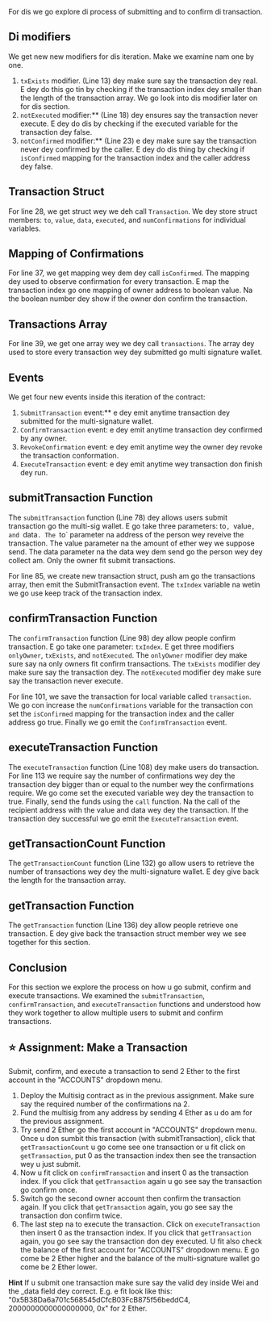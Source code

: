 For dis we go explore di process of submitting and to confirm di transaction.

## Di modifiers

We get new new modifiers for dis iteration. Make we examine nam one by one.

1. `txExists` modifier. (Line 13) dey make sure say the transaction dey real. E dey do this go tin by checking if the transaction index dey smaller than the length of the transaction array. We go look into dis modifier later on for dis section.
2. `notExecuted` modifier:\*\* (Line 18) dey ensures say the transaction never execute. E dey do dis by checking if the executed variable for the transaction dey false.
3. `notConfirmed` modifier:\*\* (Line 23) e dey make sure say the transaction never dey confirmed by the caller. E dey do dis thing by checking if `isConfirmed` mapping for the transaction index and the caller address dey false.

## Transaction Struct

For line 28, we get struct wey we deh call `Transaction`. We dey store struct members: `to`, `value`, `data`, `executed`, and `numConfirmations` for individual variables.

## Mapping of Confirmations

For line 37, we get mapping wey dem dey call `isConfirmed`. The mapping dey used to observe confirmation for every transaction. E map the transaction index go one mapping of owner address to boolean value. Na the boolean number dey show if the owner don confirm the transaction.

## Transactions Array

For line 39, we get one array wey we dey call `transactions`. The array dey used to store every transaction wey dey submitted go multi signature wallet.

## Events

We get four new events inside this iteration of the contract:

1. `SubmitTransaction` event:\*\* e dey emit anytime transaction dey submitted for the multi-signature wallet.
2. `ConfirmTransaction` event: e dey emit anytime transaction dey confirmed by any owner.
3. `RevokeConfirmation` event: e dey emit anytime wey the owner dey revoke the transaction conformation.
4. `ExecuteTransaction` event: e dey emit anytime wey transaction don finish dey run.

## submitTransaction Function

The `submitTransaction` function (Line 78) dey allows users submit transaction go the multi-sig wallet. E go take three parameters: to`, `value`, and `data`. The `to\` parameter na address of the person wey reveive the transaction. The value parameter na the amount of ether wey we suppose send. The data parameter na the data wey dem send go the person wey dey collect am. Only the owner fit submit transactions.

For line 85, we create new transaction struct, push am go the transactions array, then emit the SubmitTransaction event. The `txIndex` variable na wetin we go use keep track of the transaction index.

## confirmTransaction Function

The `confirmTransaction` function (Line 98) dey allow people confirm transaction. E go take one parameter: `txIndex`.
E get three modifiers `onlyOwner`, `txExists`, and `notExecuted`. The `onlyOwner` modifier dey make sure say na only owners fit confirm transactions. The `txExists` modifier dey make sure say the transaction dey. The `notExecuted` modifier dey make sure say the transaction never execute.

For line 101, we save the transaction for local variable called `transaction`. We go con increase the `numConfirmations` variable for the transaction con set the `isConfirmed` mapping for the transaction index and the caller address go true. Finally we go emit the `ConfirmTransaction` event.

## executeTransaction Function

The `executeTransaction` function (Line 108) dey make users do transaction. For line 113 we require say the number of confirmations wey dey the transaction dey bigger than or equal to the number wey the confirmations require. We go come set the executed variable wey dey the transaction to true. Finally, send the funds using the `call` function.  Na the call of the recipient address with the value and data wey dey the transaction. If the transaction dey successful we go emit the `ExecuteTransaction` event.

## getTransactionCount Function

The `getTransactionCount` function (Line 132) go allow users to retrieve the number of transactions wey dey the multi-signature wallet. E dey give back the length for the transaction array.

## getTransaction Function

The `getTransaction` function (Line 136) dey allow people retrieve one transaction. E dey give back the transaction struct member wey we see together for this section.

## Conclusion

For this section we explore the process on how u go submit, confirm and execute transactions. We examined the `submitTransaction`, `confirmTransaction`, and `executeTransaction` functions and understood how they work together to allow multiple users to submit and confirm transactions.

## ⭐️ Assignment: Make a Transaction

Submit, confirm, and execute a transaction to send 2 Ether to the first account in the "ACCOUNTS" dropdown menu.

1. Deploy the Multisig contract as in the previous assignment. Make sure say the required number of the confirmations na 2.
2. Fund the multisig from any address by sending 4 Ether as u do am for the previous assignment.
3. Try send 2 Ether go the first account in "ACCOUNTS" dropdown menu.  Once u don sumbit this transaction (with submitTransaction), click that `getTransactionCount` u go come see one transaction or u fit click on `getTransaction`,
   put 0 as the transaction index then see the transaction wey u just submit.
4. Now u fit click on `confirmTransaction` and insert 0 as the transaction index. If you click that `getTransaction` again u go see say the transaction go confirm once.
5. Switch go the second owner account then confirm the transaction again. If you click that `getTransaction` again, you go see say the transaction don confirm twice.
6. The last step na to execute the transaction. Click on `executeTransaction` then insert 0 as the transaction index. If you click that `getTransaction` again, you go see say the transaction don dey executed. U fit also check the balance of the first account for "ACCOUNTS" dropdown menu. E go come be 2 Ether higher and the balance of the multi-signature wallet go come be 2 Ether lower.

**Hint**
If u submit one transaction make sure say the valid dey inside Wei and the _data field dey correct. E.g. e fit look like this: "0x5B38Da6a701c568545dCfcB03FcB875f56beddC4, 2000000000000000000, 0x" for 2 Ether.